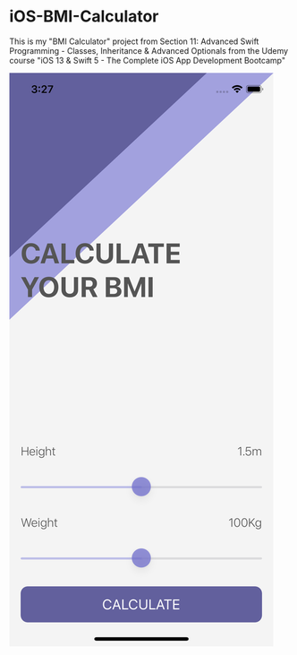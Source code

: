 # iOS-BMI-Calculator
This is my "BMI Calculator" project from Section 11: Advanced Swift Programming - Classes, Inheritance & Advanced Optionals from the Udemy course "iOS 13 & Swift 5 - The Complete iOS App Development Bootcamp"

![](bmi-screenshot.png)
